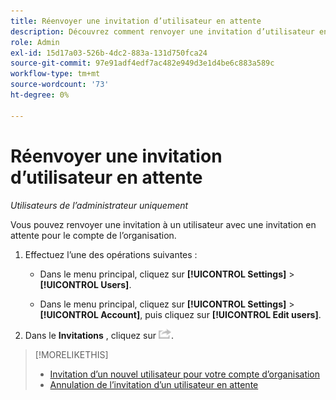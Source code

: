 ```yaml
---
title: Réenvoyer une invitation d’utilisateur en attente
description: Découvrez comment renvoyer une invitation d’utilisateur en attente.
role: Admin
exl-id: 15d17a03-526b-4dc2-883a-131d750fca24
source-git-commit: 97e91adf4edf7ac482e949d3e1d4be6c883a589c
workflow-type: tm+mt
source-wordcount: '73'
ht-degree: 0%

---
```


# Réenvoyer une invitation d’utilisateur en attente

*Utilisateurs de l’administrateur uniquement*

Vous pouvez renvoyer une invitation à un utilisateur avec une invitation en attente pour le compte de l’organisation.

1. Effectuez l’une des opérations suivantes :

   * Dans le menu principal, cliquez sur **[!UICONTROL Settings]** > **[!UICONTROL Users]**.

   * Dans le menu principal, cliquez sur **[!UICONTROL Settings]** > **[!UICONTROL Account]**, puis cliquez sur **[!UICONTROL Edit users]**.

1. Dans le **Invitations** , cliquez sur ![Réinitialiser](/help/dsp/assets/resend.png).

>[!MORELIKETHIS]
>
>* [Invitation d’un nouvel utilisateur pour votre compte d’organisation](user-invite.md)
>* [Annulation de l’invitation d’un utilisateur en attente](user-uninvite.md)

<!-- >* [Edit User Permissions or Delete a User](user-edit.md) -->

